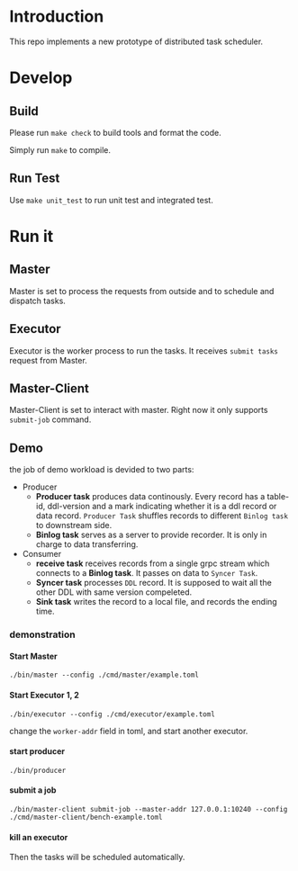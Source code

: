 # Introduction

This repo implements a new prototype of distributed task scheduler.

# Develop

## Build

Please run `make check` to build tools and format the code.

Simply run `make` to compile.

## Run Test

Use `make unit_test` to run unit test and integrated test.

# Run it 

## Master

Master is set to process the requests from outside and to schedule and dispatch tasks.

## Executor

Executor is the worker process to run the tasks. It receives `submit tasks` request from Master.

## Master-Client

Master-Client is set to interact with master. Right now it only supports `submit-job` command.

## Demo

the job of demo workload is devided to two parts:

- Producer
  - **Producer task** produces data continously. Every record has a table-id, ddl-version and a mark indicating whether it is a ddl record or data record. `Producer Task` shuffles records to different `Binlog task` to downstream side.
  - **Binlog task** serves as a server to provide recorder. It is only in charge to data transferring.
- Consumer
  - **receive task** receives records from a single grpc stream which connects to a **Binlog task**. It passes on data to `Syncer Task`.
  - **Syncer task** processes `DDL` record. It is supposed to wait all the other DDL with same version compeleted.
  - **Sink task** writes the record to a local file, and records the ending time.

### demonstration

#### Start Master

```[shell]
./bin/master --config ./cmd/master/example.toml
```

#### Start Executor 1, 2

```[shell]
./bin/executor --config ./cmd/executor/example.toml
```

change the `worker-addr` field in toml, and start another executor.

#### start producer

```[shell]
./bin/producer
```

#### submit a job

```[shell]
./bin/master-client submit-job --master-addr 127.0.0.1:10240 --config ./cmd/master-client/bench-example.toml
```

#### kill an executor

Then the tasks will be scheduled automatically.
